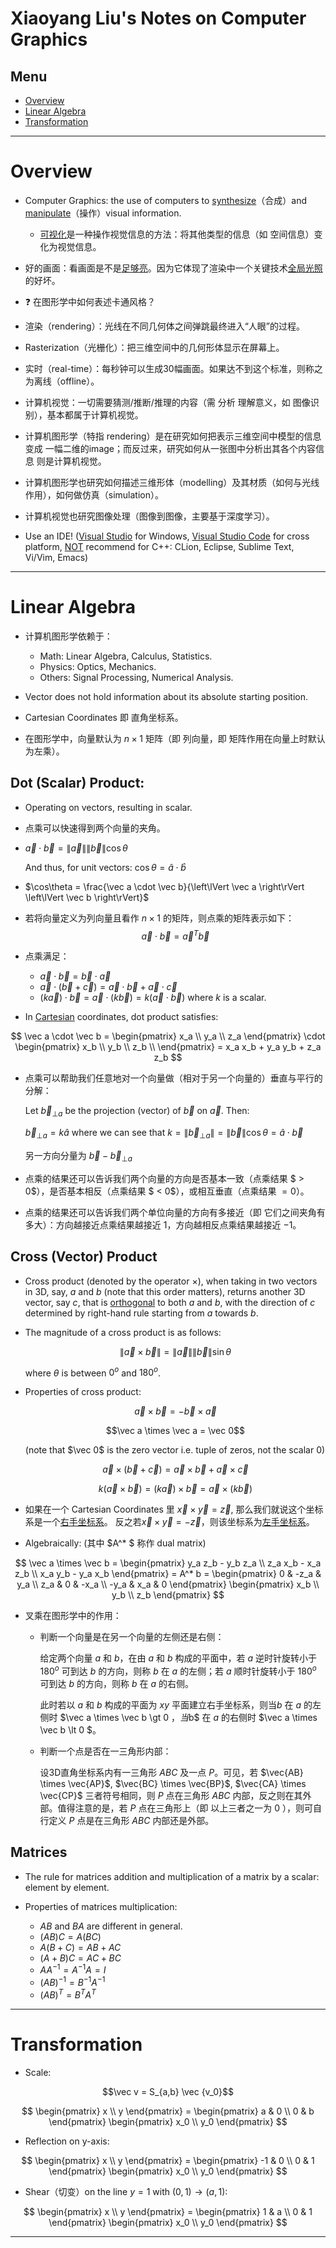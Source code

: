 # Xiaoyang Liu's Notes on Computer Graphics

## Menu<a name="menu"></a>

- [Overview](#overview)
- [Linear Algebra](#LA)
- [Transformation](#transformation)

---

# Overview<a name="overview"></a>

- Computer Graphics: the use of computers to <ins>synthesize</ins>（合成）and <ins>manipulate</ins>（操作）visual information.

  - <ins>可视化</ins>是一种操作视觉信息的方法：将其他类型的信息（如 空间信息）变化为视觉信息。

- 好的画面：看画面是不是<ins>足够亮</ins>。因为它体现了渲染中一个关键技术<ins>全局光照</ins>的好坏。

- ❓ 在图形学中如何表述卡通风格？

- 渲染（rendering）：光线在不同几何体之间弹跳最终进入“人眼”的过程。

- Rasterization（光栅化）：把三维空间中的几何形体显示在屏幕上。

- 实时（real-time）：每秒钟可以生成30幅画面。如果达不到这个标准，则称之为离线（offline）。

- 计算机视觉：一切需要猜测/推断/推理的内容（需 分析 理解意义，如 图像识别），基本都属于计算机视觉。

- 计算机图形学（特指 rendering）是在研究如何把表示三维空间中模型的信息 变成 一幅二维的image；而反过来，研究如何从一张图中分析出其各个内容信息 则是计算机视觉。

- 计算机图形学也研究如何描述三维形体（modelling）及其材质（如何与光线作用），如何做仿真（simulation）。

- 计算机视觉也研究图像处理（图像到图像，主要基于深度学习）。

- Use an IDE! (<ins>Visual Studio</ins> for Windows, <ins>Visual Studio Code</ins> for cross platform, <ins>NOT</ins> recommend for C++: CLion, Eclipse, Sublime Text, Vi/Vim, Emacs)

---

# Linear Algebra<a name="LA"></a>

- 计算机图形学依赖于：

  - Math: Linear Algebra, Calculus, Statistics.
  - Physics: Optics, Mechanics.
  - Others: Signal Processing, Numerical Analysis.

- Vector does not hold information about its absolute starting position.

- Cartesian Coordinates 即 直角坐标系。

- 在图形学中，向量默认为 $n \times 1$ 矩阵（即 列向量，即 矩阵作用在向量上时默认为左乘）。

## Dot (Scalar) Product:

- Operating on vectors, resulting in scalar.

- 点乘可以快速得到两个向量的夹角。

- $\vec a \cdot \vec b = \left\lVert \vec a \right\rVert \left\lVert \vec b \right\rVert \cos\theta$
    
  And thus, for unit vectors: $\cos\theta = \hat a \cdot \hat b$
    
- $\cos\theta = \frac{\vec a \cdot \vec b}{\left\lVert \vec a \right\rVert \left\lVert \vec b \right\rVert}$

- 若将向量定义为列向量且看作 $n \times 1$ 的矩阵，则点乘的矩阵表示如下：$$\vec a \cdot \vec b = {\vec a}^{T} \vec b$$

- 点乘满足：

  - $\vec a \cdot \vec b = \vec b \cdot \vec a$
  - $\vec a \cdot (\vec b + \vec c) = \vec a \cdot \vec b + \vec a \cdot \vec c$
  - $(k \vec a) \cdot \vec b = \vec a \cdot (k \vec b) = k (\vec a \cdot \vec b)$ where $k$ is a scalar.

- In <ins>Cartesian</ins> coordinates, dot product satisfies:

$$
\vec a \cdot \vec b =
\begin{pmatrix}
x_a \\
y_a \\
z_a
\end{pmatrix}
\cdot
\begin{pmatrix}
x_b \\
y_b \\
z_b \\
\end{pmatrix}
= x_a x_b + y_a y_b + z_a z_b
$$

- 点乘可以帮助我们任意地对一个向量做（相对于另一个向量的）垂直与平行的分解：
  
  Let ${\vec b_{\bot a}}$ be the projection (vector) of $\vec b$ on $\vec a$. Then:
  
  ${\vec b_{\bot a}} = k \hat a$ where we can see that $k = \left\lVert {\vec b_{\bot a}} \right\rVert = \left\lVert \vec b \right\rVert \cos \theta = \hat a \cdot \vec b$
  
  另一方向分量为 $\vec b - \vec b_{\bot a}$

- 点乘的结果还可以告诉我们两个向量的方向是否基本一致（点乘结果 $ > 0$），是否基本相反（点乘结果 $ < 0$），或相互垂直（点乘结果 $=0$）。
  
- 点乘的结果还可以告诉我们两个单位向量的方向有多接近（即 它们之间夹角有多大）：方向越接近点乘结果越接近 $1$，方向越相反点乘结果越接近 $-1$。

## Cross (Vector) Product

- Cross product (denoted by the operator $\times$), when taking in two vectors in 3D, say, $a$ and $b$ (note that this order matters), returns another 3D vector, say $c$, that is <ins>orthogonal</ins> to both $a$ and $b$, with the direction of $c$ determined by right-hand rule starting from $a$ towards $b$.

- The magnitude of a cross product is as follows:
  
  $$\left\lVert \vec a \times \vec b \right\rVert = \left\lVert \vec a \right\rVert \left\lVert \vec b \right\rVert \sin \theta$$
  
  where $\theta$ is between $0^o$ and $180^o$.

- Properties of cross product:

  $$\vec a \times \vec b = - \vec b \times \vec a$$

  $$\vec a \times \vec a = \vec 0$$

  (note that $\vec 0$ is the zero vector i.e. tuple of zeros, not the scalar $0$)

  $$\vec a \times (\vec b + \vec c) = \vec a \times \vec b + \vec a \times \vec c$$

  $$k(\vec a \times \vec b) = (k \vec a) \times \vec b = \vec a \times (k \vec b)$$

- 如果在一个 Cartesian Coordinates 里 $\vec x \times \vec y = \vec z$, 那么我们就说这个坐标系是一个<ins>右手坐标系</ins>。 反之若$\vec x \times \vec y = - \vec z$，则该坐标系为<ins>左手坐标系</ins>。

- Algebraically: (其中 $A^* $ 称作 dual matrix)

$$
\vec a \times \vec b =
\begin{pmatrix}
y_a z_b - y_b z_a \\
z_a x_b - x_a z_b \\
x_a y_b - y_a x_b
\end{pmatrix}
= A^* b =
\begin{pmatrix}
0 & -z_a & y_a \\
z_a & 0 & -x_a \\
-y_a & x_a & 0
\end{pmatrix}
\begin{pmatrix}
x_b \\
y_b \\
z_b
\end{pmatrix}
$$

- 叉乘在图形学中的作用：

  - 判断一个向量是在另一个向量的左侧还是右侧：
    
    给定两个向量 $a$ 和 $b$，在由 $a$ 和 $b$ 构成的平面中，若 $a$ 逆时针旋转小于 $180^o$ 可到达 $b$ 的方向，则称 $b$ 在 $a$ 的左侧；若 $a$ 顺时针旋转小于 $180^o$ 可到达 $b$ 的方向，则称 $b$ 在 $a$ 的右侧。
    
    此时若以 $a$ 和 $b$ 构成的平面为 $xy$ 平面建立右手坐标系，则当$b$ 在 $a$ 的左侧时 $\vec a \times \vec b \gt 0 $，当$b$ 在 $a$ 的右侧时 $\vec a \times \vec b \lt 0 $。
  
  - 判断一个点是否在一三角形内部：
    
    设3D直角坐标系内有一三角形 $ABC$ 及一点 $P$。可见，若 $\vec{AB} \times \vec{AP}$, $\vec{BC} \times \vec{BP}$, $\vec{CA} \times \vec{CP}$ 三者符号相同，则 $P$ 点在三角形 $ABC$ 内部，反之则在其外部。值得注意的是，若 $P$ 点在三角形上（即 以上三者之一为 $0$ ），则可自行定义 $P$ 点是在三角形 $ABC$ 内部还是外部。

## Matrices

- The rule for matrices addition and multiplication of a matrix by a scalar: element by element.

- Properties of matrices multiplication:

  - $AB$ and $BA$ are different in general.
  - $(AB)C=A(BC)$
  - $A(B+C)=AB+AC$
  - $(A+B)C=AC+BC$
  - $AA^{-1}=A^{-1}A=I$
  - $(AB)^{-1}=B^{-1}A^{-1}$
  - $(AB)^{T}=B^{T}A^{T}$

---

# Transformation<a name="transformation"></a>

- Scale:

$$\vec v = S_{a,b} \vec {v_0}$$

$$
\begin{pmatrix}
x \\
y
\end{pmatrix} =
\begin{pmatrix}
a & 0 \\
0 & b
\end{pmatrix}
\begin{pmatrix}
x_0 \\
y_0
\end{pmatrix}
$$

- Reflection on y-axis:

$$
\begin{pmatrix}
x \\
y
\end{pmatrix} =
\begin{pmatrix}
-1 & 0 \\
0 & 1
\end{pmatrix}
\begin{pmatrix}
x_0 \\
y_0
\end{pmatrix}
$$

- Shear（切变）on the line $y=1$ with $(0,1) \to (a,1)$:

$$
\begin{pmatrix}
x \\
y
\end{pmatrix} =
\begin{pmatrix}
1 & a \\
0 & 1
\end{pmatrix}
\begin{pmatrix}
x_0 \\
y_0
\end{pmatrix}
$$

---
